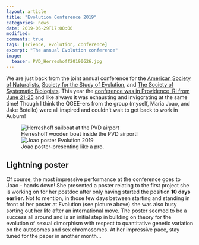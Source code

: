 ```yaml
---
layout: article
title: "Evolution Conference 2019"
categories: news
date: 2019-06-29T17:00:00
modified:
comments: true
tags: [science, evolution, conference]
excerpt: "The annual Evolution conference"
image:
  teaser: PVD_Herreshoff20190626.jpg
---
```


We are just back from the joint annual conference for the [American Society of Naturalists](https://www.amnat.org/home.html), [Society for the Study of Evolution](http://www.evolutionsociety.org/), and [The Society of Systematic Biologists](https://www.systbio.org/). This year the [conference was in Providence, RI from June 21-25](https://www.evolutionmeetings.org/evolution-2019---providence.html) and like always it was exhausting and invigorating at the same time! Though I think the QGEE-ers from the group (myself, Maria Joao, and Jake Botello) were all inspired and couldn't wait to get back to work in Auburn!



<figure class="half">
  <img
    src="{% picture direct PVD_Herreshoff20190626.jpg %}"
    alt="Herreshoff sailboat at the PVD airport">
    <figcaption>Herreshoff wooden boat inside the PVD airport!</figcaption>
  <img
    src="{% picture direct JoaoPosterEvolution_20190622.jpg %}"
    alt="Joao poster Evolution 2019">
    <figcaption>Joao poster-presenting like a pro.</figcaption>
</figure>

## Lightning poster

Of course, the most impressive performance at the conference goes to Joao - hands down! She presented a poster relating to the first project she is working on for her postdoc after only having started the position **10 days earlier**. Not to mention, in those few days between starting and standing in front of her poster at Evolution (see picture above) she was also busy sorting out her life after an international move. The poster seemed to be a success all around and is an initial step in building on theory for the evolution of sexual dimorphism with respect to quantitative genetic variation on the autosomes and sex chromosomes. At her impressive pace, stay tuned for the paper in another month...
